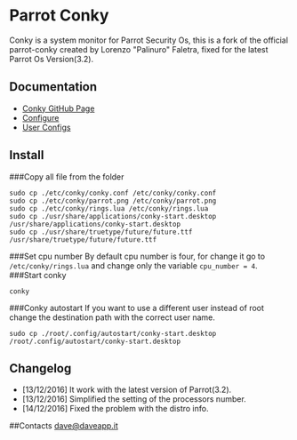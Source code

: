 # Parrot Conky
Conky is a system monitor for Parrot Security Os, this is a fork of the official parrot-conky created by Lorenzo "Palinuro" Faletra, fixed for the latest Parrot Os Version(3.2).

## Documentation
* [Conky GitHub Page](https://github.com/brndnmtthws/conky)
* [Configure](https://github.com/brndnmtthws/conky/wiki/Configuration-Settings)
* [User Configs](https://github.com/brndnmtthws/conky/wiki/User-Configs)

## Install
###Copy all file from the folder
```
sudo cp ./etc/conky/conky.conf /etc/conky/conky.conf
sudo cp ./etc/conky/parrot.png /etc/conky/parrot.png
sudo cp ./etc/conky/rings.lua /etc/conky/rings.lua
sudo cp ./usr/share/applications/conky-start.desktop /usr/share/applications/conky-start.desktop
sudo cp ./usr/share/truetype/future/future.ttf /usr/share/truetype/future/future.ttf
```
###Set cpu number
By default cpu number is four, for change it go to `/etc/conky/rings.lua` and change only the variable `cpu_number = 4`.
###Start conky
```
conky
```
###Conky autostart
If you want to use a different user instead of root change the destination path with the correct user name.
```
sudo cp ./root/.config/autostart/conky-start.desktop /root/.config/autostart/conky-start.desktop
```

## Changelog
* [13/12/2016] It work with the latest version of Parrot(3.2).
* [13/12/2016] Simplified the setting of the processors number.
* [14/12/2016] Fixed the problem with the distro info.

##Contacts
dave@daveapp.it
